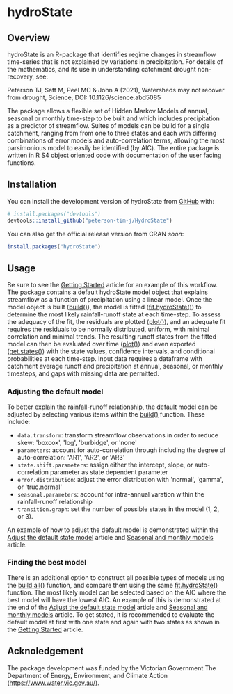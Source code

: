 # hydroState


## Overview
hydroState is an R-package that identifies regime changes in streamflow time-series that is not explained by variations in precipitation. For details of the mathematics, and its use in understanding catchment drought non-recovery, see:

Peterson TJ, Saft M, Peel MC & John A (2021), Watersheds may not recover from drought, Science, DOI: 10.1126/science.abd5085

The package allows a flexible set of Hidden Markov Models of annual, seasonal or monthly time-step to be built and which includes precipitation as a predictor of streamflow. Suites of models can be build for a single catchment, ranging from from one to three states and each with differing combinations of error models and auto-correlation terms, allowing the most parsimonious model to easily be identified (by AIC). The entire package is written in R S4 object oriented code with documentation of the user facing functions. 

## Installation

You can install the development version of hydroState from
[GitHub](https://github.com/) with:

``` r
# install.packages("devtools")
devtools::install_github("peterson-tim-j/HydroState")
```

You can also get the official release version from CRAN _soon_:

``` r
install.packages("hydroState")
```
## Usage

Be sure to see the [Getting Started](articles/hydroState.html) article for an example of this workflow. The package contains a default hydroState model object that explains streamflow as a function of precipitation using a linear model. Once the model object is built ([build()](reference/build.html)), the model is fitted ([fit.hydroState()](reference/fit.hydroState.html)) to determine the most likely rainfall-runoff state at each time-step. To assess the adequacy of the fit, the residuals are plotted ([plot(<hydroState>)](reference/plot.html)), and an adequate fit requires the residuals to be normally distributed, uniform, with minimal correlation and minimal trends. The resulting runoff states from the fitted model can then be evaluated over time ([plot()](reference/plot.html)) and even exported ([get.states()](reference/get.states.html)) with the state values, confidence intervals, and conditional probabilities at each time-step. Input data requires a dataframe with catchment average runoff and precipitation at annual, seasonal, or monthly timesteps, and gaps with missing data are permitted. 

### Adjusting the default model

To better explain the rainfall-runoff relationship, the default model can be adjusted by selecting various items within the [build()](reference/build.html) function. These include:

* `data.transform`: transform streamflow observations in order to reduce skew: 'boxcox', 'log', 'burbidge', or 'none'
* `parameters`: account for auto-correlation through including the degree of auto-correlation: 'AR1', 'AR2', or 'AR3'
* `state.shift.parameters`: assign either the intercept, slope, or auto-correlation parameter as state dependent parameter
* `error.distribution`: adjust the error distribution with 'normal', 'gamma', or 'truc.normal'
* `seasonal.parameters`: account for intra-annual varation within the rainfall-runoff relationship
* `transition.graph`: set the number of possible states in the model (1, 2, or 3).

An example of how to adjust the default model is demonstrated within the [Adjust the default state model](articles/adjust.state.model.html) article and [Seasonal and monthly models](articles/subAnnual.models.html) article. 

### Finding the best model

There is an additional option to construct all possible types of models using the [build.all()](reference/build.all.html) function, and compare them using the same [fit.hydroState()](reference/fit.hydroState.html) function. The most likely model can be selected based on the AIC where the best model will have the lowest AIC. An example of this is demonstrated at the end of the [Adjust the default state model](articles/adjust.state.model.html) article and [Seasonal and monthly models](articles/subAnnual.models.html) article. To get stated, it is recommended to evaluate the default model at first with one state and again with two states as shown in the [Getting Started](articles/hydroState.html) article. 

## Acknoledgement

The package development was funded by the Victorian Government The Department of Energy, Environment, and Climate Action (https://www.water.vic.gov.au/). 

